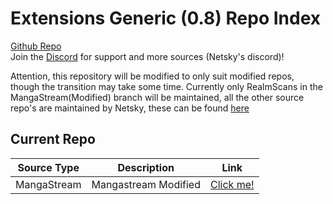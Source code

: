 # Extensions Generic (0.8) Repo Index

[Github Repo](https://github.com/Ivanmatthew/extensions-generic-0.8)
<br>
Join the [Discord](https://discord.gg/rmf6jQpMU9) for support and more sources (Netsky's discord)!

Attention, this repository will be modified to only suit modified repos, though the transition may take some time.
Currently only RealmScans in the MangaStream(Modified) branch will be maintained, all the other source repo's are maintained by Netsky, these can be found [here](https://github.com/TheNetsky/extensions-generic-0.8)

## Current Repo

| Source Type | Description |          Link |
| ---        |    ----   |         --- |
| MangaStream      | Mangastream Modified      | [Click me!](https://ivanmatthew.github.io/extensions-generic-0.8/mangastream-modified/)    |
